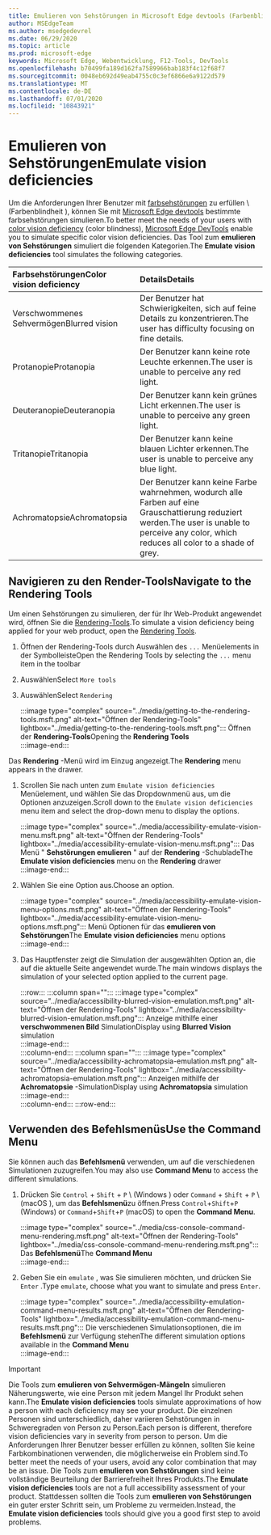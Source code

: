 ```yaml
---
title: Emulieren von Sehstörungen in Microsoft Edge devtools (Farbenblindheit)
author: MSEdgeTeam
ms.author: msedgedevrel
ms.date: 06/29/2020
ms.topic: article
ms.prod: microsoft-edge
keywords: Microsoft Edge, Webentwicklung, F12-Tools, DevTools
ms.openlocfilehash: b70499fa189d162fa7589966bab183f4c12f68f7
ms.sourcegitcommit: 0048eb692d49eab4755c0c3ef6866e6a9122d579
ms.translationtype: MT
ms.contentlocale: de-DE
ms.lasthandoff: 07/01/2020
ms.locfileid: "10843921"
---
```

# <span data-ttu-id="a8f9f-103">Emulieren von Sehstörungen</span><span class="sxs-lookup"><span data-stu-id="a8f9f-103">Emulate vision deficiencies</span></span>

<span data-ttu-id="a8f9f-104">Um die Anforderungen Ihrer Benutzer mit [farbsehstörungen][ColorblindawarenessMain] zu erfüllen \ (Farbenblindheit \), können Sie mit [Microsoft Edge devtools][MicrosoftEdgeDevTools] bestimmte farbsehstörungen simulieren.</span><span class="sxs-lookup"><span data-stu-id="a8f9f-104">To better meet the needs of your users with [color vision deficiency][ColorblindawarenessMain] \(color blindness\), [Microsoft Edge DevTools][MicrosoftEdgeDevTools] enable you to simulate specific color vision deficiencies.</span></span>  <span data-ttu-id="a8f9f-105">Das Tool zum **emulieren von Sehstörungen** simuliert die folgenden Kategorien.</span><span class="sxs-lookup"><span data-stu-id="a8f9f-105">The **Emulate vision deficiencies** tool simulates the following categories.</span></span>  

| <span data-ttu-id="a8f9f-106">Farbsehstörungen</span><span class="sxs-lookup"><span data-stu-id="a8f9f-106">Color vision deficiency</span></span> | <span data-ttu-id="a8f9f-107">Details</span><span class="sxs-lookup"><span data-stu-id="a8f9f-107">Details</span></span> |  
|:--- |:--- |  
| <span data-ttu-id="a8f9f-108">Verschwommenes Sehvermögen</span><span class="sxs-lookup"><span data-stu-id="a8f9f-108">Blurred vision</span></span> | <span data-ttu-id="a8f9f-109">Der Benutzer hat Schwierigkeiten, sich auf feine Details zu konzentrieren.</span><span class="sxs-lookup"><span data-stu-id="a8f9f-109">The user has difficulty focusing on fine details.</span></span> |   
| <span data-ttu-id="a8f9f-110">Protanopie</span><span class="sxs-lookup"><span data-stu-id="a8f9f-110">Protanopia</span></span> | <span data-ttu-id="a8f9f-111">Der Benutzer kann keine rote Leuchte erkennen.</span><span class="sxs-lookup"><span data-stu-id="a8f9f-111">The user is unable to perceive any red light.</span></span> |  
| <span data-ttu-id="a8f9f-112">Deuteranopie</span><span class="sxs-lookup"><span data-stu-id="a8f9f-112">Deuteranopia</span></span> | <span data-ttu-id="a8f9f-113">Der Benutzer kann kein grünes Licht erkennen.</span><span class="sxs-lookup"><span data-stu-id="a8f9f-113">The user is unable to perceive any green light.</span></span> |  
| <span data-ttu-id="a8f9f-114">Tritanopie</span><span class="sxs-lookup"><span data-stu-id="a8f9f-114">Tritanopia</span></span> | <span data-ttu-id="a8f9f-115">Der Benutzer kann keine blauen Lichter erkennen.</span><span class="sxs-lookup"><span data-stu-id="a8f9f-115">The user is unable to perceive any blue light.</span></span> |  
| <span data-ttu-id="a8f9f-116">Achromatopsie</span><span class="sxs-lookup"><span data-stu-id="a8f9f-116">Achromatopsia</span></span> | <span data-ttu-id="a8f9f-117">Der Benutzer kann keine Farbe wahrnehmen, wodurch alle Farben auf eine Grauschattierung reduziert werden.</span><span class="sxs-lookup"><span data-stu-id="a8f9f-117">The user is unable to perceive any color, which reduces all color to a shade of grey.</span></span> |  

## <span data-ttu-id="a8f9f-118">Navigieren zu den Render-Tools</span><span class="sxs-lookup"><span data-stu-id="a8f9f-118">Navigate to the Rendering Tools</span></span>  

<span data-ttu-id="a8f9f-119">Um einen Sehstörungen zu simulieren, der für Ihr Web-Produkt angewendet wird, öffnen Sie die [Rendering-Tools][RenderingTools].</span><span class="sxs-lookup"><span data-stu-id="a8f9f-119">To simulate a vision deficiency being applied for your web product, open the [Rendering Tools][RenderingTools].</span></span>  

1.  <span data-ttu-id="a8f9f-120">Öffnen der Rendering-Tools durch Auswählen des `...` Menüelements in der Symbolleiste</span><span class="sxs-lookup"><span data-stu-id="a8f9f-120">Open the Rendering Tools by selecting the `...` menu item in the toolbar</span></span>  
1.  <span data-ttu-id="a8f9f-121">Auswählen</span><span class="sxs-lookup"><span data-stu-id="a8f9f-121">Select</span></span> `More tools`  
1.  <span data-ttu-id="a8f9f-122">Auswählen</span><span class="sxs-lookup"><span data-stu-id="a8f9f-122">Select</span></span> `Rendering`  
    
    :::image type="complex" source="../media/getting-to-the-rendering-tools.msft.png" alt-text="Öffnen der Rendering-Tools" lightbox="../media/getting-to-the-rendering-tools.msft.png":::
       <span data-ttu-id="a8f9f-124">Öffnen der **Rendering-Tools**</span><span class="sxs-lookup"><span data-stu-id="a8f9f-124">Opening the **Rendering Tools**</span></span>  
    :::image-end:::  

<span data-ttu-id="a8f9f-125">Das **Rendering** -Menü wird im Einzug angezeigt.</span><span class="sxs-lookup"><span data-stu-id="a8f9f-125">The **Rendering** menu appears in the drawer.</span></span>  

1.  <span data-ttu-id="a8f9f-126">Scrollen Sie nach unten zum `Emulate vision deficiencies` Menüelement, und wählen Sie das Dropdownmenü aus, um die Optionen anzuzeigen.</span><span class="sxs-lookup"><span data-stu-id="a8f9f-126">Scroll down to the `Emulate vision deficiencies` menu item and select the drop-down menu to display the options.</span></span>  
    
    :::image type="complex" source="../media/accessibility-emulate-vision-menu.msft.png" alt-text="Öffnen der Rendering-Tools" lightbox="../media/accessibility-emulate-vision-menu.msft.png":::
       <span data-ttu-id="a8f9f-128">Das Menü " **Sehstörungen emulieren** " auf der **Rendering** -Schublade</span><span class="sxs-lookup"><span data-stu-id="a8f9f-128">The **Emulate vision deficiencies** menu on the **Rendering** drawer</span></span>  
    :::image-end:::  
    
1.  <span data-ttu-id="a8f9f-129">Wählen Sie eine Option aus.</span><span class="sxs-lookup"><span data-stu-id="a8f9f-129">Choose an option.</span></span>  
    
    :::image type="complex" source="../media/accessibility-emulate-vision-menu-options.msft.png" alt-text="Öffnen der Rendering-Tools" lightbox="../media/accessibility-emulate-vision-menu-options.msft.png":::
       <span data-ttu-id="a8f9f-131">Menü Optionen für das **emulieren von Sehstörungen**</span><span class="sxs-lookup"><span data-stu-id="a8f9f-131">The **Emulate vision deficiencies** menu options</span></span>  
    :::image-end:::  
    
1.  <span data-ttu-id="a8f9f-132">Das Hauptfenster zeigt die Simulation der ausgewählten Option an, die auf die aktuelle Seite angewendet wurde.</span><span class="sxs-lookup"><span data-stu-id="a8f9f-132">The main windows displays the simulation of your selected option applied to the current page.</span></span>  
    
    :::row:::
       :::column span="":::
          :::image type="complex" source="../media/accessibility-blurred-vision-emulation.msft.png" alt-text="Öffnen der Rendering-Tools" lightbox="../media/accessibility-blurred-vision-emulation.msft.png":::
             <span data-ttu-id="a8f9f-134">Anzeige mithilfe einer **verschwommenen Bild** Simulation</span><span class="sxs-lookup"><span data-stu-id="a8f9f-134">Display using **Blurred Vision** simulation</span></span>  
          :::image-end:::  
       :::column-end:::
       :::column span="":::
          :::image type="complex" source="../media/accessibility-achromatopsia-emulation.msft.png" alt-text="Öffnen der Rendering-Tools" lightbox="../media/accessibility-achromatopsia-emulation.msft.png":::
             <span data-ttu-id="a8f9f-136">Anzeigen mithilfe der **Achromatopsie** -Simulation</span><span class="sxs-lookup"><span data-stu-id="a8f9f-136">Display using **Achromatopsia** simulation</span></span> :::image-end:::  
       :::column-end:::
    :::row-end:::
    
## <span data-ttu-id="a8f9f-137">Verwenden des Befehlsmenüs</span><span class="sxs-lookup"><span data-stu-id="a8f9f-137">Use the Command Menu</span></span>  

<span data-ttu-id="a8f9f-138">Sie können auch das **Befehlsmenü** verwenden, um auf die verschiedenen Simulationen zuzugreifen.</span><span class="sxs-lookup"><span data-stu-id="a8f9f-138">You may also use **Command Menu** to access the different simulations.</span></span>  

1.  <span data-ttu-id="a8f9f-139">Drücken Sie `Control` + `Shift` + `P` \ (Windows \) oder `Command` + `Shift` + `P` \ (macOS \), um das **Befehlsmenü**zu öffnen.</span><span class="sxs-lookup"><span data-stu-id="a8f9f-139">Press `Control`+`Shift`+`P` \(Windows\) or `Command`+`Shift`+`P` \(macOS\) to open the **Command Menu**.</span></span>  
    
    :::image type="complex" source="../media/css-console-command-menu-rendering.msft.png" alt-text="Öffnen der Rendering-Tools" lightbox="../media/css-console-command-menu-rendering.msft.png":::
       <span data-ttu-id="a8f9f-141">Das **Befehlsmenü**</span><span class="sxs-lookup"><span data-stu-id="a8f9f-141">The **Command Menu**</span></span>  
    :::image-end:::  
    
1.  <span data-ttu-id="a8f9f-142">Geben Sie ein `emulate` , was Sie simulieren möchten, und drücken Sie `Enter` .</span><span class="sxs-lookup"><span data-stu-id="a8f9f-142">Type `emulate`, choose what you want to simulate and press `Enter`.</span></span>  
    
    :::image type="complex" source="../media/accessibility-emulation-command-menu-results.msft.png" alt-text="Öffnen der Rendering-Tools" lightbox="../media/accessibility-emulation-command-menu-results.msft.png":::
       <span data-ttu-id="a8f9f-144">Die verschiedenen Simulationsoptionen, die im **Befehlsmenü** zur Verfügung stehen</span><span class="sxs-lookup"><span data-stu-id="a8f9f-144">The different simulation options available in the **Command Menu**</span></span>  
    :::image-end:::  
    
> [!IMPORTANT]
> <span data-ttu-id="a8f9f-145">Die Tools zum **emulieren von Sehvermögen-Mängeln** simulieren Näherungswerte, wie eine Person mit jedem Mangel Ihr Produkt sehen kann.</span><span class="sxs-lookup"><span data-stu-id="a8f9f-145">The **Emulate vision deficiencies** tools simulate approximations of how a person with each deficiency may see your product.</span></span>  <span data-ttu-id="a8f9f-146">Die einzelnen Personen sind unterschiedlich, daher variieren Sehstörungen in Schweregraden von Person zu Person.</span><span class="sxs-lookup"><span data-stu-id="a8f9f-146">Each person is different, therefore vision deficiencies vary in severity from person to person.</span></span>  <span data-ttu-id="a8f9f-147">Um die Anforderungen Ihrer Benutzer besser erfüllen zu können, sollten Sie keine Farbkombinationen verwenden, die möglicherweise ein Problem sind.</span><span class="sxs-lookup"><span data-stu-id="a8f9f-147">To better meet the needs of your users, avoid any color combination that may be an issue.</span></span>  <span data-ttu-id="a8f9f-148">Die Tools zum **emulieren von Sehstörungen** sind keine vollständige Beurteilung der Barrierefreiheit Ihres Produkts.</span><span class="sxs-lookup"><span data-stu-id="a8f9f-148">The **Emulate vision deficiencies** tools are not a full accessibility assessment of your product.</span></span>  <span data-ttu-id="a8f9f-149">Stattdessen sollten die Tools zum **emulieren von Sehstörungen** ein guter erster Schritt sein, um Probleme zu vermeiden.</span><span class="sxs-lookup"><span data-stu-id="a8f9f-149">Instead, the **Emulate vision deficiencies** tools should  give you a good first step to avoid problems.</span></span>  

<!-- links -->  

[MicrosoftEdgeDevTools]: /microsoft-edge/devtools-guide-chromium "Microsoft Edge (Chrom)-Entwickler Tools"  
[ColorblindawarenessMain]: http://www.colourblindawareness.org "Die Organisation der farbenblinden Sensibilisierung"  
[AmfcbMain]: https://www.amfcb.org "Die amerikanische Stiftung für das Farben Blind (AFCB)"  
[RenderingTools]: /microsoft-edge/devtools-guide-chromium/rendering-tools "Microsoft Edge (Chrom)-Rendering-Tools"  
